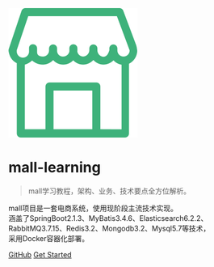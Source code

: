 ![logo](images/mall.svg)

# mall-learning

> mall学习教程，架构、业务、技术要点全方位解析。

mall项目是一套电商系统，使用现阶段主流技术实现。  
涵盖了SpringBoot2.1.3、MyBatis3.4.6、Elasticsearch6.2.2、  
RabbitMQ3.7.15、Redis3.2、Mongodb3.2、Mysql5.7等技术，  
采用Docker容器化部署。

[GitHub](https://github.com/docsifyjs/docsify/)
[Get Started](README.md)
